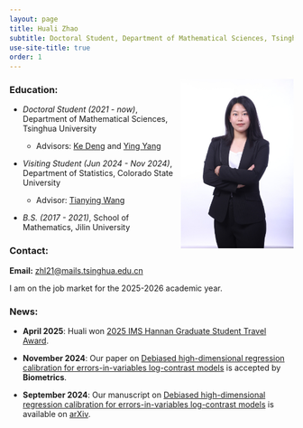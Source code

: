 ```yaml
---
layout: page
title: Huali Zhao
subtitle: Doctoral Student, Department of Mathematical Sciences, Tsinghua University
use-site-title: true
order: 1
---
```

<img align="right" src="/assets/img/Huali 2.JPG" alt="" width="200">

### Education:
  
   - _Doctoral Student (2021 - now)_, Department of Mathematical Sciences, Tsinghua University   
       - Advisors: [Ke Deng](https://www.stat.tsinghua.edu.cn/en/info/1023/1053.htm) and [Ying Yang](https://www.stat.tsinghua.edu.cn/en/info/1023/1401.htm)

   - _Visiting Student (Jun 2024 - Nov 2024)_, Department of Statistics, Colorado State University
       - Advisor: [Tianying Wang](https://statistics.colostate.edu/person/?id=7007959B876D22076178E19ED6C3873C&sq=t)
  
   - _B.S. (2017 - 2021)_, School of Mathematics, Jilin University

### Contact:

**Email:** zhl21@mails.tsinghua.edu.cn

I am on the job market for the 2025-2026 academic year.

### News:

- **April 2025**: Huali won [2025 IMS Hannan Graduate Student Travel Award](https://imstat.org/2025/05/15/ims-travel-awards-2025-meet-the-winners/).

- **November 2024**: Our paper on [Debiased high-dimensional regression calibration for errors-in-variables log-contrast models](https://academic.oup.com/biometrics/article/80/4/ujae153/7925418) is accepted by **Biometrics**.

- **September 2024**: Our manuscript on [Debiased high-dimensional regression calibration for errors-in-variables log-contrast models](https://arxiv.org/abs/2409.07568) is available on [arXiv](https://arxiv.org/abs/2409.07568).

